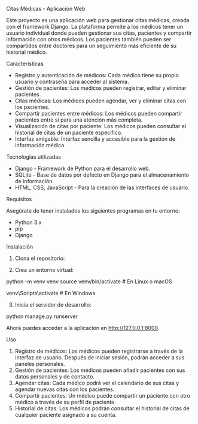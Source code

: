 Citas Médicas - Aplicación Web

Este proyecto es una aplicación web para gestionar citas médicas, creada con el framework Django. La plataforma permite a los médicos tener un usuario individual donde pueden gestionar sus citas, pacientes y compartir información con otros médicos. Los pacientes también pueden ser compartidos entre doctores para un seguimiento más eficiente de su historial médico.

Características

- Registro y autenticación de médicos: Cada médico tiene su propio usuario y contraseña para acceder al sistema.
- Gestión de pacientes: Los médicos pueden registrar, editar y eliminar pacientes.
- Citas médicas: Los médicos pueden agendar, ver y eliminar citas con los pacientes.
- Compartir pacientes entre médicos: Los médicos pueden compartir pacientes entre sí para una atención más completa.
- Visualización de citas por paciente: Los médicos pueden consultar el historial de citas de un paciente específico.
- Interfaz amigable: Interfaz sencilla y accesible para la gestión de información médica.

Tecnologías utilizadas

- Django - Framework de Python para el desarrollo web.
- SQLite - Base de datos por defecto en Django para el almacenamiento de información.
- HTML, CSS, JavaScript - Para la creación de las interfaces de usuario.


Requisitos

Asegúrate de tener instalados los siguientes programas en tu entorno:

- Python 3.x
- pip
- Django

Instalación

1. Clona el repositorio:

2. Crea un entorno virtual:

python -m venv venv
source venv/bin/activate  # En Linux o macOS

venv\Scripts\activate     # En Windows


3. Inicia el servidor de desarrollo:

python manage.py runserver

Ahora puedes acceder a la aplicación en http://127.0.0.1:8000.

Uso

1. Registro de médicos: Los médicos pueden registrarse a través de la interfaz de usuario. Después de iniciar sesión, podrán acceder a sus paneles personales.
2. Gestión de pacientes: Los médicos pueden añadir pacientes con sus datos personales y de contacto.
3. Agendar citas: Cada médico podrá ver el calendario de sus citas y agendar nuevas citas con los pacientes.
4. Compartir pacientes: Un médico puede compartir un paciente con otro médico a través de su perfil de paciente.
5. Historial de citas: Los médicos podrán consultar el historial de citas de cualquier paciente asignado a su cuenta.
